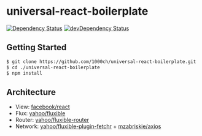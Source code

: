 # universal-react-boilerplate

[![Dependency Status](https://david-dm.org/1000ch/universal-react-boilerplate.svg)](https://david-dm.org/1000ch/universal-react-boilerplate)
[![devDependency Status](https://david-dm.org/1000ch/universal-react-boilerplate/dev-status.svg)](https://david-dm.org/1000ch/universal-react-boilerplate?type=dev)

## Getting Started

```bash
$ git clone https://github.com/1000ch/universal-react-boilerplate.git
$ cd ./universal-react-boilerplate
$ npm install
```

## Architecture

- View: [facebook/react](https://github.com/facebook/react)
- Flux: [yahoo/fluxible](https://github.com/yahoo/fluxible)
- Router: [yahoo/fluxible-router](https://github.com/yahoo/fluxible/tree/master/packages/fluxible-router)
- Network: [yahoo/fluxible-plugin-fetchr](https://github.com/yahoo/fluxible/tree/master/packages/fluxible-plugin-fetchr) + [mzabriskie/axios](https://github.com/mzabriskie/axios)
